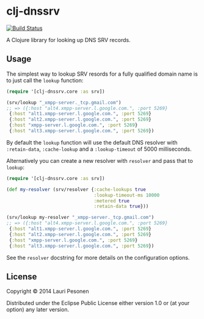 # clj-dnssrv

[![Build Status](https://travis-ci.org/liwp/clj-dnssrv.svg)](https://travis-ci.org/liwp/clj-dnssrv)

A Clojure library for looking up DNS SRV records.

## Usage

The simplest way to lookup SRV resords for a fully qualified domain
name is to just call the `lookup` function:

```clj
(require '[clj-dnssrv.core :as srv])

(srv/lookup "_xmpp-server._tcp.gmail.com")
;; => ({:host "alt4.xmpp-server.l.google.com.", :port 5269}
 {:host "alt1.xmpp-server.l.google.com.", :port 5269}
 {:host "alt2.xmpp-server.l.google.com.", :port 5269}
 {:host "xmpp-server.l.google.com.", :port 5269}
 {:host "alt3.xmpp-server.l.google.com.", :port 5269})
```

By default the `lookup` function will use the default DNS resolver
with `:retain-data`, `:cache-lookup` and a `:lookup-timeout` of 5000
milliseconds.

Alternatively you can create a new resolver with `resolver` and pass that to `lookup`:

```clj
(require '[clj-dnssrv.core :as srv])

(def my-resolver (srv/resolver {:cache-lookups true
                                :lookup-timeout-ms 10000
                                :metered true
                                :retain-data true}))

(srv/lookup my-resolver "_xmpp-server._tcp.gmail.com")
;; => ({:host "alt4.xmpp-server.l.google.com.", :port 5269}
 {:host "alt1.xmpp-server.l.google.com.", :port 5269}
 {:host "alt2.xmpp-server.l.google.com.", :port 5269}
 {:host "xmpp-server.l.google.com.", :port 5269}
 {:host "alt3.xmpp-server.l.google.com.", :port 5269})
```

See the `resolver` docstring for more details on the configuration options.

## License

Copyright © 2014 Lauri Pesonen

Distributed under the Eclipse Public License either version 1.0 or (at
your option) any later version.
